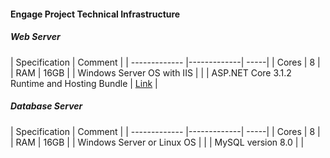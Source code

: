 #### Engage Project Technical Infrastructure 

##### Web Server

| Specification | Comment |
| ------------- |-------------| -----|
| Cores | 8 |
| RAM | 16GB  |
| Windows Server OS with IIS |  |
|  ASP.NET Core 3.1.2 Runtime and Hosting Bundle | [Link]( https://dotnet.microsoft.com/download/dotnet-core/thank-you/runtime-aspnetcore-3.1.2-windows-hosting-bundle-installer ) |

##### Database Server

| Specification | Comment |
| ------------- |-------------| -----|
| Cores | 8 |
| RAM | 16GB  |
| Windows Server or Linux OS |  |
| MySQL version 8.0 |  |
